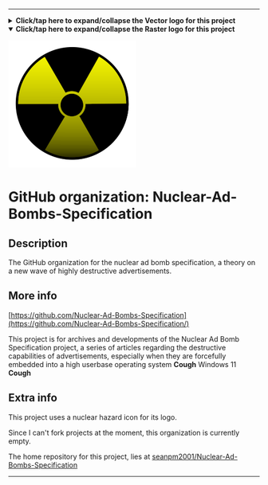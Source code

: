 
***

<details><summary><b lang="en">Click/tap here to expand/collapse the Vector logo for this project</b></summary>

A vector version is currently unavailable.

![UnknownImage.svg failed to load. The file may be missing or corrupt. Check the file path for errors first.](/AdditionalInfo/2/Nuclear-Ad-Bombs-Specification/UnknownImage.svg)

</details>

<details open><summary><b lang="en">Click/tap here to expand/collapse the Raster logo for this project</b></summary>

![NuclearABomb.png failed to load. The file may be missing or corrupt. Check the file path for errors first.](/AdditionalInfo/2/Nuclear-Ad-Bombs-Specification/NuclearABomb.png)

</details>

# GitHub organization: Nuclear-Ad-Bombs-Specification

## Description

The GitHub organization for the nuclear ad bomb specification, a theory on a new wave of highly destructive advertisements.

## More info

[https://github.com/Nuclear-Ad-Bombs-Specification](https://github.com/Nuclear-Ad-Bombs-Specification/)

This project is for archives and developments of the Nuclear Ad Bomb Specification project, a series of articles regarding the destructive capabilities of advertisements, especially when they are forcefully embedded into a high userbase operating system **Cough** Windows 11 **Cough**

## Extra info

This project uses a nuclear hazard icon for its logo.

Since I can't fork projects at the moment, this organization is currently empty.

The home repository for this project, lies at [seanpm2001/Nuclear-Ad-Bombs-Specification](https://github.com/seanpm2001/Nuclear-Ad-Bombs-Specification/)

***
